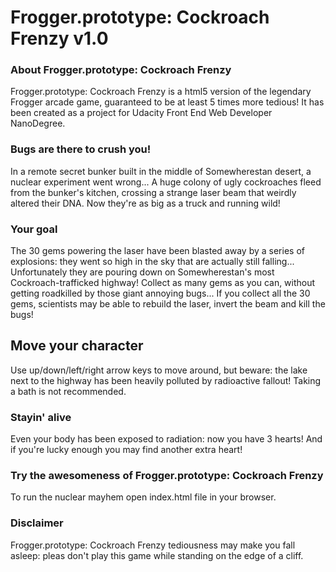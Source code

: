 # Frogger.prototype: Cockroach Frenzy v1.0

### About Frogger.prototype: Cockroach Frenzy

Frogger.prototype: Cockroach Frenzy is a html5 version of the legendary Frogger arcade game, guaranteed to be at least 5 times more tedious!
It has been created as a project for Udacity Front End Web Developer NanoDegree.

### Bugs are there to crush you!

In a remote secret bunker built in the middle of Somewherestan desert, a nuclear experiment went wrong...
A huge colony of ugly cockroaches fleed from the bunker's kitchen, crossing a strange laser beam that weirdly altered their DNA.
Now they're as big as a truck and running wild!

### Your goal

The 30 gems powering the laser have been blasted away by a series of explosions: they went so high in the sky that are actually still falling... Unfortunately they are pouring down on Somewherestan's most Cockroach-trafficked highway!
Collect as many gems as you can, without getting roadkilled by those giant annoying bugs...
If you collect all the 30 gems, scientists may be able to rebuild the laser, invert the beam and kill the bugs!

## Move your character

Use up/down/left/right arrow keys to move around, but beware: the lake next to the highway has been heavily polluted by radioactive fallout! Taking a bath is not recommended.

### Stayin' alive

Even your body has been exposed to radiation: now you have 3 hearts! And if you're lucky enough you may find another extra heart!

### Try the awesomeness of Frogger.prototype: Cockroach Frenzy

To run the nuclear mayhem open index.html file in your browser.

### Disclaimer

Frogger.prototype: Cockroach Frenzy tediousness may make you fall asleep: pleas don't play this game while standing on the edge of a cliff.